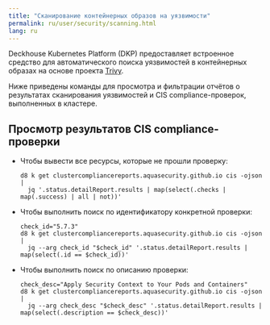 ```yaml
---
title: "Сканирование контейнерных образов на уязвимости"
permalink: ru/user/security/scanning.html
lang: ru
---
```


Deckhouse Kubernetes Platform (DKP) предоставляет встроенное средство для автоматического поиска уязвимостей
в контейнерных образах на основе проекта [Trivy](https://github.com/aquasecurity/trivy).

Ниже приведены команды для просмотра и фильтрации отчётов о результатах сканирования уязвимостей и CIS compliance-проверок, выполненных в кластере.

## Просмотр результатов CIS compliance-проверки

- Чтобы вывести все ресурсы, которые не прошли проверку:

  ```shell
  d8 k get clustercompliancereports.aquasecurity.github.io cis -ojson |
    jq '.status.detailReport.results | map(select(.checks | map(.success) | all | not))'
  ```

- Чтобы выполнить поиск по идентификатору конкретной проверки:

  ```shell
  check_id="5.7.3"
  d8 k get clustercompliancereports.aquasecurity.github.io cis -ojson |
    jq --arg check_id "$check_id" '.status.detailReport.results | map(select(.id == $check_id))'
  ```

- Чтобы выполнить поиск по описанию проверки:

  ```shell
  check_desc="Apply Security Context to Your Pods and Containers"
  d8 k get clustercompliancereports.aquasecurity.github.io cis -ojson |
    jq --arg check_desc "$check_desc" '.status.detailReport.results | map(select(.description == $check_desc))'
  ```
